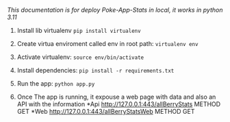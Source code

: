 *This documentation is for deploy Poke-App-Stats in local, it works in python 3.11*

1. Install lib virtualenv
```pip install virtualenv```

2. Create virtua enviroment called env in root path:
```virtualenv env```

3. Activate virtualenv:
`source env/bin/activate`

4. Install dependencies:
```pip install -r requirements.txt```

5. Run the app:
```python app.py```

6. Once The app is running, it expouse a web page with data and also an API with the information
*Api http://127.0.0.1:443/allBerryStats METHOD GET
*Web http://127.0.0.1:443/allBerryStatsWeb METHOD GET

